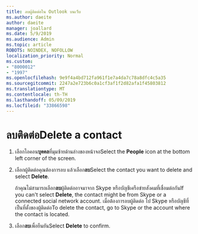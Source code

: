 ```yaml
---
title: ลบผู้ติดต่อใน Outlook บนเว็บ
ms.author: daeite
author: daeite
manager: joallard
ms.date: 5/9/2019
ms.audience: Admin
ms.topic: article
ROBOTS: NOINDEX, NOFOLLOW
localization_priority: Normal
ms.custom:
- "8000012"
- "1997"
ms.openlocfilehash: 9e9f4a4bd712fa961f1e7a4da7c78a8dfc4c5a35
ms.sourcegitcommit: 2247a2e723b6c0a1cf3af1f2d82afa1f45803812
ms.translationtype: MT
ms.contentlocale: th-TH
ms.lasthandoff: 05/09/2019
ms.locfileid: "33866598"
---
```

# <a name="delete-a-contact"></a><span data-ttu-id="309b7-102">ลบติดต่อ</span><span class="sxs-lookup"><span data-stu-id="309b7-102">Delete a contact</span></span>

1. <span data-ttu-id="309b7-103">เลือกไอคอน**บุคคล**ที่มุมซ้ายด้านล่างของหน้าจอ</span><span class="sxs-lookup"><span data-stu-id="309b7-103">Select the **People** icon at the bottom left corner of the screen.</span></span>

2. <span data-ttu-id="309b7-104">เลือกผู้ติดต่อคุณต้องการลบ แล้วเลือก**ลบ**</span><span class="sxs-lookup"><span data-stu-id="309b7-104">Select the contact you want to delete and select **Delete**.</span></span>

    <span data-ttu-id="309b7-105">ถ้าคุณไม่สามารถเลือก**ลบ**ผู้ติดต่ออาจมาจาก Skype หรือบัญชีเครือข่ายสังคมที่เชื่อมต่อกัน</span><span class="sxs-lookup"><span data-stu-id="309b7-105">If you can't select **Delete**, the contact might be from Skype or a connected social network account.</span></span> <span data-ttu-id="309b7-106">เมื่อต้องการลบผู้ติดต่อ ไป Skype หรือบัญชีที่เป็นที่ตั้งของผู้ติดต่อ</span><span class="sxs-lookup"><span data-stu-id="309b7-106">To delete the contact, go to Skype or the account where the contact is located.</span></span>

3. <span data-ttu-id="309b7-107">เลือก**ลบ**เพื่อยืนยัน</span><span class="sxs-lookup"><span data-stu-id="309b7-107">Select **Delete** to confirm.</span></span>